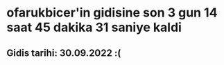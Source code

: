 # ofarukbicer'in gidisine son 3 gun 14 saat 45 dakika 31 saniye kaldi

## Gidis tarihi: 30.09.2022 :(